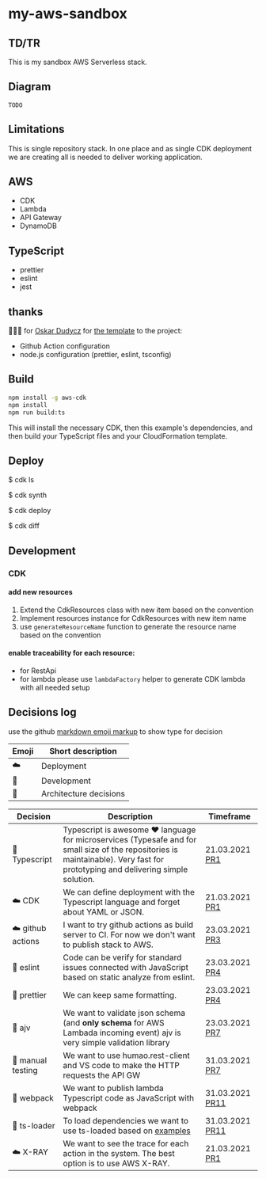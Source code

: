 # my-aws-sandbox

## TD/TR

This is my sandbox AWS Serverless stack.

## Diagram

`TODO`

## Limitations

This is single repository stack. In one place and as single CDK deployment we are creating all is needed to deliver working application.

## AWS

-   CDK
-   Lambda
-   API Gateway
-   DynamoDB

## TypeScript

-   prettier
-   eslint
-   jest

## thanks

🍺🍺🍺 for [Oskar Dudycz](https://github.com/oskardudycz) for [the template](https://github.com/oskardudycz/EventSourcing.NodeJS) to the project:

-   Github Action configuration
-   node.js configuration (prettier, eslint, tsconfig)

## Build

```bash
npm install -g aws-cdk
npm install
npm run build:ts
```

This will install the necessary CDK, then this example's dependencies, and then build your TypeScript files and your CloudFormation template.

## Deploy

$ cdk ls
<list all stacks in this program>

$ cdk synth
<generates and outputs cloudformation template>

$ cdk deploy
<deploys stack to your account>

$ cdk diff
<shows diff against deployed stack>

## Development

### CDK

#### add new resources

1. Extend the CdkResources class with new item based on the convention
1. Implement resources instance for CdkResources with new item name
1. use `generateResourceName` function to generate the resource name based on the convention

#### enable traceability for each resource:

-   for RestApi
-   for lambda please use `lambdaFactory` helper to generate CDK lambda with all needed setup

## Decisions log

use the github [markdown emoji markup](https://gist.github.com/rxaviers/7360908) to show type for decision

| Emoji    | Short description      |
| -------- | ---------------------- |
| :cloud:  | Deployment             |
| :gift:   | Development            |
| :hammer: | Architecture decisions |

| Decision               | Description                                                                                                                                                                           | Timeframe                                                         |
| ---------------------- | ------------------------------------------------------------------------------------------------------------------------------------------------------------------------------------- | ----------------------------------------------------------------- |
| :hammer: Typescript    | Typescript is awesome :heart: language for microservices (Typesafe and for small size of the repositories is maintainable). Very fast for prototyping and delivering simple solution. | 21.03.2021 [PR1](https://github.com/mjendza/aws-sandbox/pull/1)   |
| :cloud: CDK            | We can define deployment with the Typescript language and forget about YAML or JSON.                                                                                                  | 21.03.2021 [PR1](https://github.com/mjendza/aws-sandbox/pull/1)   |
| :cloud: github actions | I want to try github actions as build server to CI. For now we don't want to publish stack to AWS.                                                                                    | 23.03.2021 [PR3](https://github.com/mjendza/aws-sandbox/pull/3)   |
| :gift: eslint          | Code can be verify for standard issues connected with JavaScript based on static analyze from eslint.                                                                                 | 23.03.2021 [PR4](https://github.com/mjendza/aws-sandbox/pull/4)   |
| :gift: prettier        | We can keep same formatting.                                                                                                                                                          | 23.03.2021 [PR4](https://github.com/mjendza/aws-sandbox/pull/4)   |
| :hammer: ajv           | We want to validate json schema (and **only schema** for AWS Lambada incoming event) ajv is very simple validation library                                                            | 23.03.2021 [PR7](https://github.com/mjendza/aws-sandbox/pull/7)   |
| :man: manual testing   | We want to use humao.rest-client and VS code to make the HTTP requests the API GW                                                                                                     | 31.03.2021 [PR7](https://github.com/mjendza/aws-sandbox/pull/7)   |
| :gift: webpack         | We want to publish lambda Typescript code as JavaScript with webpack                                                                                                                  | 31.03.2021 [PR11](https://github.com/mjendza/aws-sandbox/pull/11) |
| :gift: ts-loader       | To load dependencies we want to use ts-loaded based on [examples](https://github.com/TypeStrong/ts-loader/tree/main/examples)                                                         | 31.03.2021 [PR11](https://github.com/mjendza/aws-sandbox/pull/11) |
| :cloud: X-RAY          | We want to see the trace for each action in the system. The best option is to use AWS X-RAY.                                                                                          | 21.03.2021 [PR1](https://github.com/mjendza/aws-sandbox/pull/1)   |
